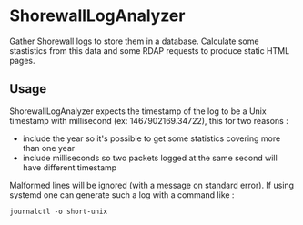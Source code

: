 # ShorewallLogAnalyzer

Gather Shorewall logs to store them in a database. Calculate some stastistics from this data and some RDAP requests to produce static HTML pages.

## Usage

ShorewallLogAnalyzer expects the timestamp of the log to be a Unix timestamp with millisecond (ex: 1467902169.34722), this for two reasons :

 - include the year so it's possible to get some statistics covering more than one year
 - include milliseconds so two packets logged at the same second will have different timestamp

Malformed lines will be ignored (with a message on standard error). If using systemd one can generate such a log with a command like :

    journalctl -o short-unix


